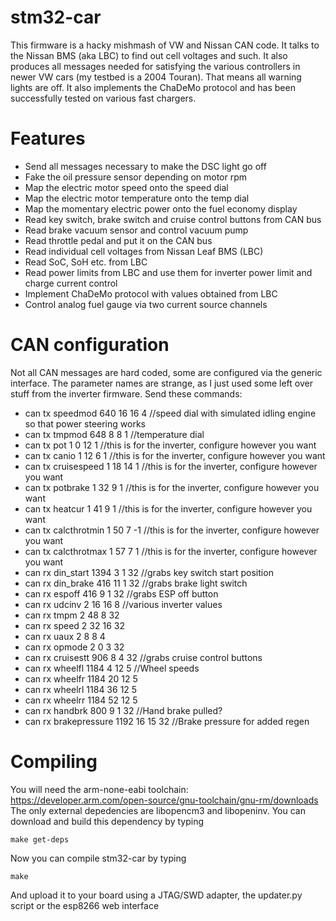 # stm32-car
This firmware is a hacky mishmash of VW and Nissan CAN code. It talks to the Nissan BMS (aka LBC) to find out cell voltages and such. It also produces all messages needed for satisfying the various controllers in newer VW cars (my testbed is a 2004 Touran). That means all warning lights are off.
It also implements the ChaDeMo protocol and has been successfully tested on various fast chargers.

# Features
- Send all messages necessary to make the DSC light go off
- Fake the oil pressure sensor depending on motor rpm
- Map the electric motor speed onto the speed dial
- Map the electric motor temperature onto the temp dial
- Map the momentary electric power onto the fuel economy display
- Read key switch, brake switch and cruise control buttons from CAN bus
- Read brake vacuum sensor and control vacuum pump
- Read throttle pedal and put it on the CAN bus
- Read individual cell voltages from Nissan Leaf BMS (LBC)
- Read SoC, SoH etc. from LBC
- Read power limits from LBC and use them for inverter power limit and charge current control
- Implement ChaDeMo protocol with values obtained from LBC
- Control analog fuel gauge via two current source channels

# CAN configuration
Not all CAN messages are hard coded, some are configured via the generic interface. The parameter names are strange, as I just used some left over stuff from the inverter firmware.
Send these commands:

- can tx speedmod 640 16 16 4 //speed dial with simulated idling engine so that power steering works
- can tx tmpmod 648 8 8 1 //temperature dial
- can tx pot 1 0 12 1 //this is for the inverter, configure however you want
- can tx canio 1 12 6 1 //this is for the inverter, configure however you want
- can tx cruisespeed 1 18 14 1 //this is for the inverter, configure however you want
- can tx potbrake 1 32 9 1 //this is for the inverter, configure however you want
- can tx heatcur 1 41 9 1 //this is for the inverter, configure however you want
- can tx calcthrotmin 1 50 7 -1 //this is for the inverter, configure however you want
- can tx calcthrotmax 1 57 7 1 //this is for the inverter, configure however you want
- can rx din_start 1394 3 1 32 //grabs key switch start position
- can rx din_brake 416 11 1 32 //grabs brake light switch
- can rx espoff 416 9 1 32 //grabs ESP off button
- can rx udcinv 2 16 16 8 //various inverter values
- can rx tmpm 2 48 8 32
- can rx speed 2 32 16 32
- can rx uaux 2 8 8 4
- can rx opmode 2 0 3 32
- can rx cruisestt 906 8 4 32 //grabs cruise control buttons
- can rx wheelfl 1184 4 12 5 //Wheel speeds
- can rx wheelfr 1184 20 12 5
- can rx wheelrl 1184 36 12 5
- can rx wheelrr 1184 52 12 5
- can rx handbrk 800 9 1 32 //Hand brake pulled?
- can rx brakepressure 1192 16 15 32 //Brake pressure for added regen

# Compiling
You will need the arm-none-eabi toolchain: https://developer.arm.com/open-source/gnu-toolchain/gnu-rm/downloads
The only external depedencies are libopencm3 and libopeninv. You can download and build this dependency by typing

`make get-deps`

Now you can compile stm32-car by typing

`make`

And upload it to your board using a JTAG/SWD adapter, the updater.py script or the esp8266 web interface
